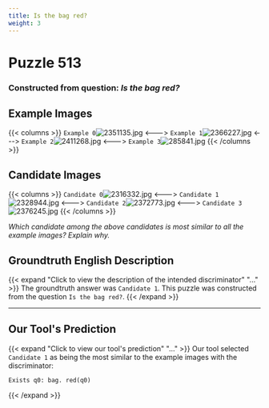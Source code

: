 ```yaml
---
title: Is the bag red?
weight: 3
---
```


# Puzzle 513
### Constructed from question: _Is the bag red?_


## Example Images
{{< columns >}}
`Example 0`![2351135.jpg](/gqa_images/2351135.jpg)
<--->
`Example 1`![2366227.jpg](/gqa_images/2366227.jpg)
<--->
`Example 2`![2411268.jpg](/gqa_images/2411268.jpg)
<--->
`Example 3`![285841.jpg](/gqa_images/285841.jpg)
{{< /columns >}}

## Candidate Images
{{< columns >}}
`Candidate 0`![2316332.jpg](/gqa_images/2316332.jpg)
<--->
`Candidate 1`![2328944.jpg](/gqa_images/2328944.jpg)
<--->
`Candidate 2`![2372773.jpg](/gqa_images/2372773.jpg)
<--->
`Candidate 3`![2376245.jpg](/gqa_images/2376245.jpg)
{{< /columns >}}

*Which candidate among the above candidates is most similar to all the example images? Explain why.*

## Groundtruth English Description

{{< expand "Click to view the description of the intended discriminator" "..." >}}
The groundtruth answer was `Candidate 1`. This puzzle was constructed from the question `Is the bag red?`.
{{< /expand >}}

---

## Our Tool's Prediction

{{< expand "Click to view our tool's prediction" "..." >}}
Our tool selected `Candidate 1` as being the most similar to the example images with the discriminator:
```plaintext
Exists q0: bag. red(q0)
```
{{< /expand >}}
